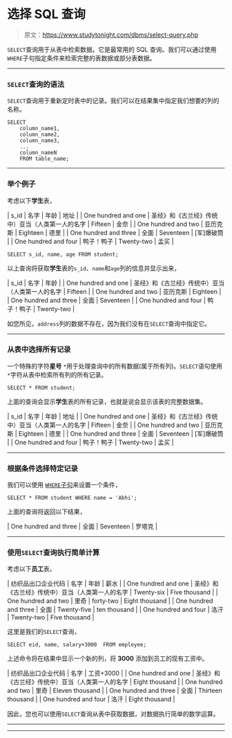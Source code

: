 # 选择 SQL 查询

> 原文：<https://www.studytonight.com/dbms/select-query.php>

`SELECT`查询用于从表中检索数据。它是最常用的 SQL 查询。我们可以通过使用`WHERE`子句指定条件来检索完整的表数据或部分表数据。

* * *

### `SELECT`查询的语法

`SELECT`查询用于重新定时表中的记录。我们可以在结果集中指定我们想要的列的名称。

```
SELECT 
    column_name1, 
    column_name2, 
    column_name3, 
    ...
    column_nameN 
    FROM table_name;
```

* * *

### 举个例子

考虑以下**学生**表，

| s_id | 名字 | 年龄 | 地址 |
| One hundred and one | 圣经》和《古兰经》传统中）亚当（人类第一人的名字 | Fifteen | 金奈 |
| One hundred and two | 亚历克斯 | Eighteen | 德里 |
| One hundred and three | 全面 | Seventeen | [军]爆破筒 |
| One hundred and four | 鸭子！鸭子 | Twenty-two | 孟买 |

```
SELECT s_id, name, age FROM student;
```

以上查询将获取**学生**表的`s_id`、`name`和`age`列的信息并显示出来，

| s_id | 名字 | 年龄 |
| One hundred and one | 圣经》和《古兰经》传统中）亚当（人类第一人的名字 | Fifteen |
| One hundred and two | 亚历克斯 | Eighteen |
| One hundred and three | 全面 | Seventeen |
| One hundred and four | 鸭子！鸭子 | Twenty-two |

如您所见，`address`列的数据不存在，因为我们没有在`SELECT`查询中指定它。

* * *

### 从表中选择所有记录

一个特殊的字符**星号** `*`用于处理查询中的所有数据(属于所有列)。`SELECT`语句使用`*`字符从表中检索所有列的所有记录。

```
SELECT * FROM student;
```

上面的查询会显示**学生**表的所有记录，也就是说会显示该表的完整数据集。

| s_id | 名字 | 年龄 | 地址 |
| One hundred and one | 圣经》和《古兰经》传统中）亚当（人类第一人的名字 | Fifteen | 金奈 |
| One hundred and two | 亚历克斯 | Eighteen | 德里 |
| One hundred and three | 全面 | Seventeen | [军]爆破筒 |
| One hundred and four | 鸭子！鸭子 | Twenty-two | 孟买 |

* * *

### 根据条件选择特定记录

我们可以使用 [`WHERE`子句](where-clause.php)来设置一个条件，

```
SELECT * FROM student WHERE name = 'Abhi';
```

上面的查询将返回以下结果，

| One hundred and three | 全面 | Seventeen | 罗塔克 |

* * *

### 使用`SELECT`查询执行简单计算

考虑以下**员工**表。

| 纺织品出口企业代码 | 名字 | 年龄 | 薪水 |
| One hundred and one | 圣经》和《古兰经》传统中）亚当（人类第一人的名字 | Twenty-six | Five thousand |
| One hundred and two | 里奇 | forty-two | Eight thousand |
| One hundred and three | 全面 | Twenty-five | ten thousand |
| One hundred and four | 洛汗 | Twenty-two | Five thousand |

这里是我们的`SELECT`查询，

```
SELECT eid, name, salary+3000  FROM employee;
```

上述命令将在结果中显示一个新的列，将 **3000** 添加到员工的现有工资中。

| 纺织品出口企业代码 | 名字 | 工资+3000 |
| One hundred and one | 圣经》和《古兰经》传统中）亚当（人类第一人的名字 | Eight thousand |
| One hundred and two | 里奇 | Eleven thousand |
| One hundred and three | 全面 | Thirteen thousand |
| One hundred and four | 洛汗 | Eight thousand |

因此，您也可以使用`SELECT`查询从表中获取数据，对数据执行简单的数学运算。

* * *

* * *